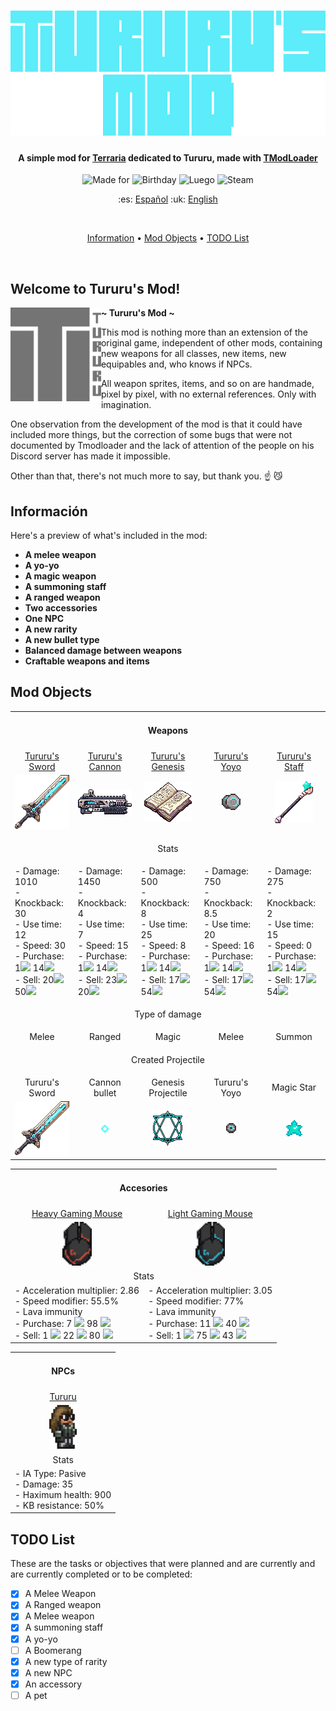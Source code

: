<!-- Tururu's Mod Banner -->
<h1 align="center">
    <a href="--------">
      <img alt="Tururu's Mod Logo" src="Assets/logoLetters.png" alt="TururusMod" height="200">
    </a>
</h1>

<!-- Project Description -->
<h4 align="center">A simple mod for <a href="https://terraria.org/">Terraria</a> dedicated to Tururu, made with <a href="https://store.steampowered.com/app/1281930/tModLoader/">TModLoader</a></h4>

<!-- Badges -->
<p align="center">
  <img src="https://img.shields.io/badge/Made for-Tururu-blue" alt="Made for">
  <img src="https://img.shields.io/badge/Happy-Bday-blue" alt="Birthday">
  <img src="https://img.shields.io/badge/Pa que-luego digan-blue" alt="Luego">
  <img src="https://img.shields.io/badge/Available on-Steam-blue" alt="Steam">
</p>

<p align="center">
	:es: <a href="https://github.com/dpv927/TururusMod/tree/main">Español</a>
	:uk: <a href="#">English</a>
</p><br>

<!-- Poner aqui el video -->
<!-- Poner aqui el video -->

<!-- Quick links -->
<p align="center">
  <a href="#information">Information</a> •
  <a href="#mod-objects">Mod Objects</a> •
  <a href="#todo-list">TODO List</a>
</p><br>

## Welcome to Tururu's Mod!

<a href="--------"><img alt="TururusModLogo2" src="Assets/Logo2.png" height="150" align="left"></a>
<b>~ Tururu's Mod ~</b>

This mod is nothing more than an extension of the original game, independent of other mods,
containing new weapons for all classes, new items, new equipables and, who knows if NPCs.

All weapon sprites, items, and so on are handmade, pixel by pixel,
with no external references. Only with imagination.

One observation from the development of the mod is that it could have included more things, but
the correction of some bugs that were not documented by Tmodloader and the lack of
attention of the people on his Discord server has made it impossible.

Other than that, there's not much more to say, but thank you. :point_up: :smirk_cat:

## Información

Here's a preview of what's included in the mod:

- **A melee weapon**
- **A yo-yo**
- **A magic weapon**
- **A summoning staff**
- **A ranged weapon**
- **Two accessories**
- **One NPC**
- **A new rarity**
- **A new bullet type**
- **Balanced damage between weapons**
- **Craftable weapons and items**

## Mod Objects

<table class="armas">
	<tbody>
		<tr>
			<td  align="center" colspan="5"><h4 align="center">Weapons</h4></td>
		</tr>
		<tr>
            <!-- Names and Links row -->
			<td align="center"><a href="Items/Weapons/Melee/TururusSword.png">Tururu's Sword</a></td>
			<td align="center"><a href="Items/Weapons/Ranged/TururusCannon.cs">Tururu's Cannon</a></td>
			<td align="center"><a href="Items/Weapons/Magic/TururusGenesis.cs">Tururu's Genesis</a></td>
			<td align="center"><a href="Items/Weapons/Magic/TururusGenesis.cs">Tururu's Yoyo</a></td>
			<td align="center"><a href="Items/Weapons//Summon/TururusStaff.cs">Tururu's Staff</a></td>
		</tr>
		<tr>
            <!-- Images row -->
			<td align="center"><img src='Items/Weapons/Melee/TururusSword.png'></td>
			<td align="center"><img src="Items/Weapons/Ranged/TururusCannon.png"></td>
			<td align="center"><img src="Items/Weapons/Magic/TururusGenesis.png"></td>
			<td align="center"><img src="Items/Weapons/Melee/TururusYoyo.png"></td>
			<td align="center"><img src="Items/Weapons/Summon/TururusStaff.png"></td>
		</tr>
		<tr>
            <td  align="center" colspan="5"><p align="center">Stats</p></td>
		</tr>
		<tr>
            <!-- Stats row -->
            <td> 
				<!-- Tururus Sword  -->
                - Damage: 1010<br>
                - Knockback: 30 <br>
                - Use time: 12 <br>
                - Speed: 30 <br>
                - Purchase: 1<img src="https://static.wikia.nocookie.net/terraria_gamepedia/images/b/b0/Gold_Coin.gif/revision/latest?cb=20150713204755&format=original"> 14<img src="https://static.wikia.nocookie.net/terraria_gamepedia/images/c/cf/Silver_Coin.gif/revision/latest?cb=20150713204034&format=original"><br>
				- Sell: 20<img src="https://static.wikia.nocookie.net/terraria_gamepedia/images/c/cf/Silver_Coin.gif/revision/latest?cb=20150713204034&format=original"> 50<img src="https://static.wikia.nocookie.net/terraria_gamepedia/images/8/8f/Copper_Coin.gif/revision/latest?cb=20150703190535&format=original">
            </td>
			<td> 
				<!-- Tururus Cannon  -->
                - Damage: 1450<br>
                - Knockback: 4 <br>
                - Use time: 7 <br>
                - Speed: 15 <br>
                - Purchase: 1<img src="https://static.wikia.nocookie.net/terraria_gamepedia/images/b/b0/Gold_Coin.gif/revision/latest?cb=20150713204755&format=original"> 14<img src="https://static.wikia.nocookie.net/terraria_gamepedia/images/c/cf/Silver_Coin.gif/revision/latest?cb=20150713204034&format=original"><br>
				- Sell: 23<img src="https://static.wikia.nocookie.net/terraria_gamepedia/images/c/cf/Silver_Coin.gif/revision/latest?cb=20150713204034&format=original"> 20<img src="https://static.wikia.nocookie.net/terraria_gamepedia/images/8/8f/Copper_Coin.gif/revision/latest?cb=20150703190535&format=original">
            </td>
			<td>
				<!-- Tururus Genesis  -->
                - Damage: 500<br>
                - Knockback: 8 <br>
                - Use time: 25 <br>
                - Speed: 8 <br>
               	- Purchase: 1<img src="https://static.wikia.nocookie.net/terraria_gamepedia/images/b/b0/Gold_Coin.gif/revision/latest?cb=20150713204755&format=original"> 14<img src="https://static.wikia.nocookie.net/terraria_gamepedia/images/c/cf/Silver_Coin.gif/revision/latest?cb=20150713204034&format=original"><br>
				- Sell: 17<img src="https://static.wikia.nocookie.net/terraria_gamepedia/images/c/cf/Silver_Coin.gif/revision/latest?cb=20150713204034&format=original"> 54<img src="https://static.wikia.nocookie.net/terraria_gamepedia/images/8/8f/Copper_Coin.gif/revision/latest?cb=20150703190535&format=original">
            </td>
			<td> 
				<!-- Tururus Yoyo  -->
                - Damage: 750<br>
                - Knockback: 8.5 <br>
                - Use time: 20 <br>
                - Speed: 16 <br>
                - Purchase: 1<img src="https://static.wikia.nocookie.net/terraria_gamepedia/images/b/b0/Gold_Coin.gif/revision/latest?cb=20150713204755&format=original"> 14<img src="https://static.wikia.nocookie.net/terraria_gamepedia/images/c/cf/Silver_Coin.gif/revision/latest?cb=20150713204034&format=original"><br>
				- Sell: 17<img src="https://static.wikia.nocookie.net/terraria_gamepedia/images/c/cf/Silver_Coin.gif/revision/latest?cb=20150713204034&format=original"> 54<img src="https://static.wikia.nocookie.net/terraria_gamepedia/images/8/8f/Copper_Coin.gif/revision/latest?cb=20150703190535&format=original">
            </td>
			<td> 
				<!-- Tururus Staff  -->
                - Damage: 275<br>
                - Knockback: 2 <br>
                - Use time: 15 <br>
                - Speed: 0 <br>
                - Purchase: 1<img src="https://static.wikia.nocookie.net/terraria_gamepedia/images/b/b0/Gold_Coin.gif/revision/latest?cb=20150713204755&format=original"> 14<img src="https://static.wikia.nocookie.net/terraria_gamepedia/images/c/cf/Silver_Coin.gif/revision/latest?cb=20150713204034&format=original"><br>
				- Sell: 17<img src="https://static.wikia.nocookie.net/terraria_gamepedia/images/c/cf/Silver_Coin.gif/revision/latest?cb=20150713204034&format=original"> 54<img src="https://static.wikia.nocookie.net/terraria_gamepedia/images/8/8f/Copper_Coin.gif/revision/latest?cb=20150703190535&format=original">
            </td>
		</tr>
		<tr>
			<td  align="center" colspan="5"><p align="center">Type of damage</p></td>
		</tr>
		<tr>
			<!-- Type de dano row -->
			<td align="center">Melee</td>
			<td align="center">Ranged</td>
			<td align="center">Magic</td>
			<td align="center">Melee</td>
			<td align="center">Summon</td>
		</tr>
		<tr>
			<td  align="center" colspan="5"><p align="center">Created Projectile</p></td>
		</tr>
        <tr>
            <!-- Projectiles row -->
			<td align="center">Tururu's Sword</td>
			<td align="center">Cannon bullet</td>
			<td align="center">Genesis Projectile</td>
			<td align="center">Tururu's Yoyo</td>
			<td align="center">Magic Star</td>
		</tr>
		<tr>
            <!-- Images row -->
			<td align="center"><img src='Projectiles/Melee/TururusSwordProjectile.png'></td>
			<td align="center"><img src='Projectiles/Ranged/TururusCannonProjectile.png'></td>
			<td align="center"><img src='Projectiles/Magic/TururusGenesisProjectile.png'></td>
			<td align="center"><img src='Projectiles/Melee/TururusYoyoProjectile.png'></td>
			<td align="center"><img src='Assets/MagicStar_example.png'></td>
		</tr>
	</tbody>
</table>

<table class="accesorios">
	<tbody>
		<tr><td  colspan="2" align="center"><h4>Accesories</h4></td></tr>
		<tr>
			<td  align="center"><a href="Items/Accessories/HeavyGamingMouse.cs">Heavy Gaming Mouse</a></td>
			<td  align="center"><a href="Items/Accessories/LightGamingMouse.cs">Light Gaming Mouse</a></td>
		</tr>
		<tr>
			<td  align="center"><img src="Items/Accessories/HeavyGamingMouse.png" height="70px"></td>
			<td  align="center"><img src="Items/Accessories/LightGamingMouse.png" height="70px"></td>
		</tr>
		<tr>
			<td colspan="2" align="center">Stats</td>
		</tr>
		<tr>
			<td>
                - Acceleration multiplier: 2.86<br>
                - Speed modifier: 55.5%<br>
				- Lava immunity<br>
				- Purchase: 7 <img src="https://static.wikia.nocookie.net/terraria_gamepedia/images/b/b0/Gold_Coin.gif/revision/latest?cb=20150713204755&format=original"> 98 <img src="https://static.wikia.nocookie.net/terraria_gamepedia/images/c/cf/Silver_Coin.gif/revision/latest?cb=20150713204034&format=original"><br>
				- Sell: 1 <img src="https://static.wikia.nocookie.net/terraria_gamepedia/images/b/b0/Gold_Coin.gif/revision/latest?cb=20150713204755&format=original"> 22 <img src="https://static.wikia.nocookie.net/terraria_gamepedia/images/c/cf/Silver_Coin.gif/revision/latest?cb=20150713204034&format=original"> 80 <img src="https://static.wikia.nocookie.net/terraria_gamepedia/images/8/8f/Copper_Coin.gif/revision/latest?cb=20150703190535&format=original">
            </td>
			<td>
                - Acceleration multiplier: 3.05<br>
                - Speed modifier: 77%<br>
				- Lava immunity<br>
				- Purchase: 11 <img src="https://static.wikia.nocookie.net/terraria_gamepedia/images/b/b0/Gold_Coin.gif/revision/latest?cb=20150713204755&format=original"> 40 <img src="https://static.wikia.nocookie.net/terraria_gamepedia/images/c/cf/Silver_Coin.gif/revision/latest?cb=20150713204034&format=original"><br>
				- Sell: 1 <img src="https://static.wikia.nocookie.net/terraria_gamepedia/images/b/b0/Gold_Coin.gif/revision/latest?cb=20150713204755&format=original"> 75 <img src="https://static.wikia.nocookie.net/terraria_gamepedia/images/c/cf/Silver_Coin.gif/revision/latest?cb=20150713204034&format=original"> 43 <img src="https://static.wikia.nocookie.net/terraria_gamepedia/images/8/8f/Copper_Coin.gif/revision/latest?cb=20150703190535&format=original">
            </td>
		</tr>
	</tbody>
</table>

<table class="NPCs">
	<tbody>
		<tr><td align="center"><h4>NPCs</h4></td></tr>
		<tr><td align="center"><a href="Assets//Tururu.cs">Tururu</a></td></tr>
		<tr><td align="center"><img src="Assets/Tururu_example.png" height="70px"></td></tr>
		<tr><td align="center">Stats</td></tr>
		<tr>
			<td>
                - IA Type: Pasive<br>
                - Damage: 35<br>
                - Haximum health: 900<br>
                - KB resistance: 50%<br>
            </td>
		</tr>
	</tbody>
</table>

## TODO List

These are the tasks or objectives that were planned and are currently 
and are currently completed or to be completed:

- [X] A Melee Weapon
- [X] A Ranged weapon 
- [X] A Melee weapon
- [X] A summoning staff
- [X] A yo-yo
- [ ] A Boomerang
- [X] A new type of rarity
- [X] A new NPC
- [X] An accessory
- [ ] A pet
